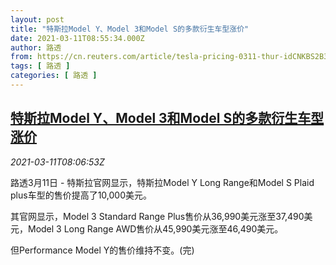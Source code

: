 ```yaml
---
layout: post
title: "特斯拉Model Y、Model 3和Model S的多款衍生车型涨价"
date: 2021-03-11T08:55:34.000Z
author: 路透
from: https://cn.reuters.com/article/tesla-pricing-0311-thur-idCNKBS2B30UW
tags: [ 路透 ]
categories: [ 路透 ]
---
```

<!--1615452934000-->
[特斯拉Model Y、Model 3和Model S的多款衍生车型涨价](https://cn.reuters.com/article/tesla-pricing-0311-thur-idCNKBS2B30UW)
------

<div>
<div><i>2021-03-11T08:06:53Z</i></div><p>路透3月11日 - 特斯拉官网显示，特斯拉Model Y Long Range和Model S Plaid plus车型的售价提高了10,000美元。</p><p>其官网显示，Model 3 Standard Range Plus售价从36,990美元涨至37,490美元，Model 3 Long Range AWD售价从45,990美元涨至46,490美元。</p><p>但Performance Model Y的售价维持不变。(完)</p>
</div>
